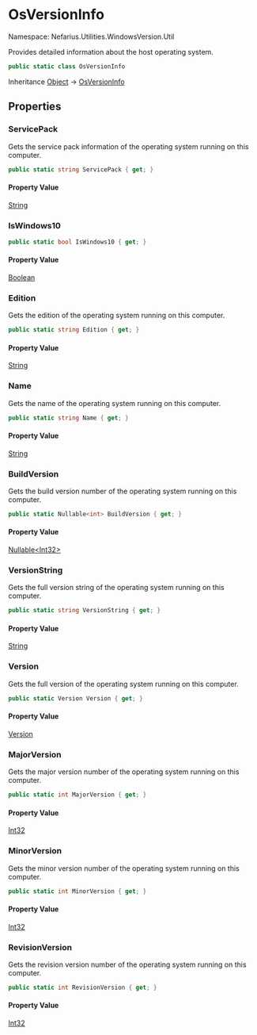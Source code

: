 # OsVersionInfo

Namespace: Nefarius.Utilities.WindowsVersion.Util

Provides detailed information about the host operating system.

```csharp
public static class OsVersionInfo
```

Inheritance [Object](https://docs.microsoft.com/en-us/dotnet/api/system.object) → [OsVersionInfo](./nefarius.utilities.windowsversion.util.osversioninfo.md)

## Properties

### **ServicePack**

Gets the service pack information of the operating system running on this computer.

```csharp
public static string ServicePack { get; }
```

#### Property Value

[String](https://docs.microsoft.com/en-us/dotnet/api/system.string)<br>

### **IsWindows10**

```csharp
public static bool IsWindows10 { get; }
```

#### Property Value

[Boolean](https://docs.microsoft.com/en-us/dotnet/api/system.boolean)<br>

### **Edition**

Gets the edition of the operating system running on this computer.

```csharp
public static string Edition { get; }
```

#### Property Value

[String](https://docs.microsoft.com/en-us/dotnet/api/system.string)<br>

### **Name**

Gets the name of the operating system running on this computer.

```csharp
public static string Name { get; }
```

#### Property Value

[String](https://docs.microsoft.com/en-us/dotnet/api/system.string)<br>

### **BuildVersion**

Gets the build version number of the operating system running on this computer.

```csharp
public static Nullable<int> BuildVersion { get; }
```

#### Property Value

[Nullable&lt;Int32&gt;](https://docs.microsoft.com/en-us/dotnet/api/system.nullable-1)<br>

### **VersionString**

Gets the full version string of the operating system running on this computer.

```csharp
public static string VersionString { get; }
```

#### Property Value

[String](https://docs.microsoft.com/en-us/dotnet/api/system.string)<br>

### **Version**

Gets the full version of the operating system running on this computer.

```csharp
public static Version Version { get; }
```

#### Property Value

[Version](https://docs.microsoft.com/en-us/dotnet/api/system.version)<br>

### **MajorVersion**

Gets the major version number of the operating system running on this computer.

```csharp
public static int MajorVersion { get; }
```

#### Property Value

[Int32](https://docs.microsoft.com/en-us/dotnet/api/system.int32)<br>

### **MinorVersion**

Gets the minor version number of the operating system running on this computer.

```csharp
public static int MinorVersion { get; }
```

#### Property Value

[Int32](https://docs.microsoft.com/en-us/dotnet/api/system.int32)<br>

### **RevisionVersion**

Gets the revision version number of the operating system running on this computer.

```csharp
public static int RevisionVersion { get; }
```

#### Property Value

[Int32](https://docs.microsoft.com/en-us/dotnet/api/system.int32)<br>
